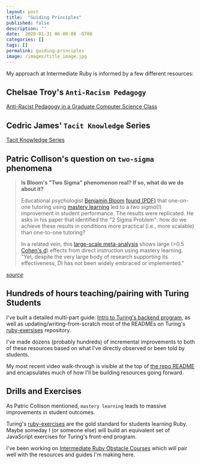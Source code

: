 ```yaml
---
layout: post
title:  "Guiding Principles"
published: false
description: ""
date:  2020-01-31 06:00:00 -0700
categories: []
tags: []
permalink: guiding-principles
image: /images/title_image.jpg
---
```


My approach at Intermediate Ruby is informed by a few different resources:

## Chelsae Troy's `Anti-Racism Pedagogy`

[Anti-Racist Pedagogy in a Graduate Computer Science Class](https://chelseatroy.com/2020/06/24/anti-racist-pedagogy-in-a-graduate-computer-science-class/)

## Cedric James' `Tacit Knowledge` Series

[Tacit Knowledge Series](https://commoncog.com/blog/the-tacit-knowledge-series/)

## Patric Collison's question on `two-sigma` phenomena

> **Is Bloom's "Two Sigma" phenomenon real? If so, what do we do about it?**
>
>Educational psychologist [Benjamin Bloom](https://en.wikipedia.org/wiki/Benjamin_Bloom) [found (PDF)](http://web.mit.edu/5.95/readings/bloom-two-sigma.pdf) that one-on-one tutoring using [mastery learning](https://en.wikipedia.org/wiki/Mastery_learning) led to a _two sigma_(!) improvement in student performance. The results were replicated. He asks in his paper that identified the "2 Sigma Problem": how do we achieve these results in conditions more practical (i.e., more scalable) than one-to-one tutoring?
>
> In a related vein, this [large-scale meta-analysis](https://journals.sagepub.com/doi/abs/10.3102/0034654317751919) shows large (>0.5 [Cohen's d](https://en.wikiversity.org/wiki/Cohen%27s_d)) effects from direct instruction using mastery learning. "Yet, despite the very large body of research supporting its effectiveness, DI has not been widely embraced or implemented."

_[source](https://patrickcollison.com/questions)_

## Hundreds of hours teaching/pairing with Turing Students

I've built a detailed multi-part guide: [Intro to Turing's backend program](https://josh.works/turing-backend-prep-01-intro), as well as updating/writing-from-scratch most of the READMEs on Turing's [ruby-exersises](https://github.com/turingschool/ruby-exercises) repository.

I've made dozens (probably hundreds) of incremental improvements to both of these resources based on what I've directly observed or been told by students. 

My most recent video walk-through is visible at the top of [the repo README](https://github.com/turingschool/ruby-exercises/blob/main/README.md) and encapsulates much of how I'll be building resources going forward. 

## Drills and Exercises

As Patric Collison mentioned, `mastery learning` leads to massive improvements in student outcomes. 

Turing's [ruby-exercises](https://github.com/turingschool/ruby-exercises) are the gold standard for students learning Ruby. Maybe someday I (or someone else) will build an equivalent set of JavaScript exercises for Turing's front-end program.

I've been working on [Intermediate Ruby Obstacle Courses](https://github.com/josh-works/intermediate_ruby_obstacle_course) which will pair well with the resources and guides I'm making here. 

